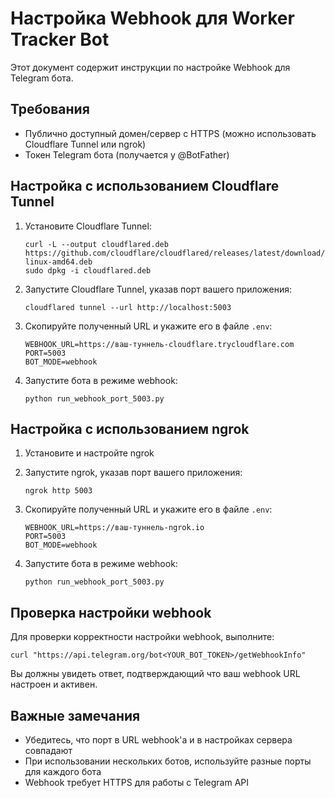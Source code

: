 # Настройка Webhook для Worker Tracker Bot

Этот документ содержит инструкции по настройке Webhook для Telegram бота.

## Требования

- Публично доступный домен/сервер с HTTPS (можно использовать Cloudflare Tunnel или ngrok)
- Токен Telegram бота (получается у @BotFather)

## Настройка с использованием Cloudflare Tunnel

1. Установите Cloudflare Tunnel:
   ```
   curl -L --output cloudflared.deb https://github.com/cloudflare/cloudflared/releases/latest/download/cloudflared-linux-amd64.deb
   sudo dpkg -i cloudflared.deb
   ```

2. Запустите Cloudflare Tunnel, указав порт вашего приложения:
   ```
   cloudflared tunnel --url http://localhost:5003
   ```

3. Скопируйте полученный URL и укажите его в файле `.env`:
   ```
   WEBHOOK_URL=https://ваш-туннель-cloudflare.trycloudflare.com
   PORT=5003
   BOT_MODE=webhook
   ```

4. Запустите бота в режиме webhook:
   ```
   python run_webhook_port_5003.py
   ```

## Настройка с использованием ngrok

1. Установите и настройте ngrok

2. Запустите ngrok, указав порт вашего приложения:
   ```
   ngrok http 5003
   ```

3. Скопируйте полученный URL и укажите его в файле `.env`:
   ```
   WEBHOOK_URL=https://ваш-туннель-ngrok.io
   PORT=5003
   BOT_MODE=webhook
   ```

4. Запустите бота в режиме webhook:
   ```
   python run_webhook_port_5003.py
   ```

## Проверка настройки webhook

Для проверки корректности настройки webhook, выполните:

```
curl "https://api.telegram.org/bot<YOUR_BOT_TOKEN>/getWebhookInfo"
```

Вы должны увидеть ответ, подтверждающий что ваш webhook URL настроен и активен.

## Важные замечания

- Убедитесь, что порт в URL webhook'а и в настройках сервера совпадают
- При использовании нескольких ботов, используйте разные порты для каждого бота
- Webhook требует HTTPS для работы с Telegram API
